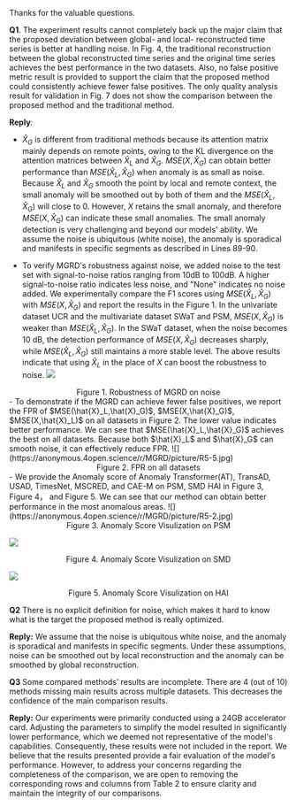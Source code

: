 Thanks for the valuable questions.

**Q1**. The experiment results cannot completely back up the major claim that the proposed deviation between global- and local- reconstructed time series is better at handling noise. In Fig. 4, the traditional reconstruction between the global reconstructed time series and the original time series achieves the best performance in the two datasets. Also, no false positive metric result is provided to support the claim that the proposed method could consistently achieve fewer false positives. The only quality analysis result for validation in Fig. 7 does not show the comparison between the proposed method and the traditional method.

**Reply**: 

- $\hat{X}_G$ is different from traditional methods because its attention matrix mainly depends on remote points, owing to the KL divergence on the attention matrices between $\hat{X}_L$ and ${\hat{X}}_G$.  $MSE\left(X,{\hat{X}}_G\right)$ can obtain better performance than $MSE\left(\hat{X}_L,\hat{X}_G\right)$ when anomaly is as small as noise. Because $\hat{X}_L$ and $\hat{X}_G$ smooth the point by local and remote context, the small anomaly will be smoothed out by both of them and the $MSE\left(\hat{X}_L,\hat{X}_G\right)$ will close to 0. However, $X$ retains the small anomaly, and therefore $MSE\left(X,{\hat{X}}_G\right)$ can indicate these small anomalies. The small anomaly detection is very challenging and beyond our models' ability. We assume the noise is ubiquitous (white noise), the anomaly is sporadical and manifests in specific segments as described in Lines 89-90. 

- To verify MGRD's robustness against noise, we added noise to the test set with signal-to-noise ratios ranging from 10dB to 100dB.  A higher signal-to-noise ratio indicates less noise, and "None" indicates no noise added. We experimentally compare the F1 scores using $MSE\left({\hat{X}}_L,{\hat{X}}_G\right)$ with  $MSE\left(X,{\hat{X}}_G\right)$ and report the results in the Figure 1. In the univariate dataset UCR and the multivariate dataset SWaT and PSM, $MSE\left(X,{\hat{X}}_G\right)$ is weaker than $MSE\left({\hat{X}}_L,{\hat{X}}_G\right)$. In the SWaT dataset, when the noise becomes 10 dB, the detection performance of $MSE\left(X,{\hat{X}}_G\right)$ decreases sharply, while $MSE\left({\hat{X}}_L,{\hat{X}}_G\right)$ still maintains a more stable level. The above results indicate that using $\hat{X}_L$ in the place of $X$ can boost the robustness to noise.
  ![](https://anonymous.4open.science/api/repo/MGRD/file/picture/R1-1.jpg)
<div style='text-align:center'>Figure 1. Robustness of MGRD on noise </div>
- To demonstrate if the MGRD can achieve fewer false positives, we report the FPR of  $MSE(\hat{X}_L,\hat{X}_G)$, $MSE(X,\hat{X}_G)$, $MSE(X,\hat{X}_L)$ on all datasets in Figure 2.  The lower value indicates better performance. We can see that $MSE(\hat{X}_L,\hat{X}_G)$ achieves the best on all datasets. Because both $\hat{X}_L$ and $\hat{X}_G$ can smooth noise, it can effectively reduce  FPR.
  ![](https://anonymous.4open.science/r/MGRD/picture/R5-5.jpg)
  <div style='text-align:center'>Figure 2. FPR on all datasets </div>
- We provide the Anomaly score of Anomaly Transformer(AT), TransAD, USAD, TimesNet, MSCRED, and CAE-M on PSM, SMD HAI in Figure 3, Figure 4， and Figure 5. We can see that our method can obtain better performance in the most anomalous areas. 
   ![](https://anonymous.4open.science/r/MGRD/picture/R5-2.jpg)
  
  <div style='text-align:center'>Figure 3. Anomaly Score Visulization on PSM </div>
  
   ![](https://anonymous.4open.science/r/MGRD/picture/R5-3.jpg)
  
  <div style='text-align:center'>Figure 4. Anomaly Score Visulization on SMD </div>
  
   ![](https://anonymous.4open.science/r/MGRD/picture/R5-4.jpg)
  
  <div style='text-align:center'>Figure 5. Anomaly Score Visulization on HAI </div>
  
  **Q2** There is no explicit definition for noise, which makes it hard to know what is the target the proposed method is really optimized.
  
  **Reply:** We assume that the noise is ubiquitous white noise, and the anomaly is sporadical and manifests in specific segments. Under these assumptions, noise can be smoothed out by local reconstruction and the anomaly can be smoothed by global reconstruction.
  
  **Q3** Some compared methods’ results are incomplete. There are 4 (out of 10) methods missing main results across multiple datasets. This decreases the confidence of the main comparison results.
  
  **Reply:**   Our experiments were primarily conducted using a 24GB accelerator card. Adjusting the parameters to simplify the model resulted in significantly lower performance, which we deemed not representative of the model's capabilities. Consequently, these results were not included in the report. We believe that the results presented provide a fair evaluation of the model's performance. However, to address your concerns regarding the completeness of the comparison, we are open to removing the corresponding rows and columns from Table 2 to ensure clarity and maintain the integrity of our comparisons. 
  
  